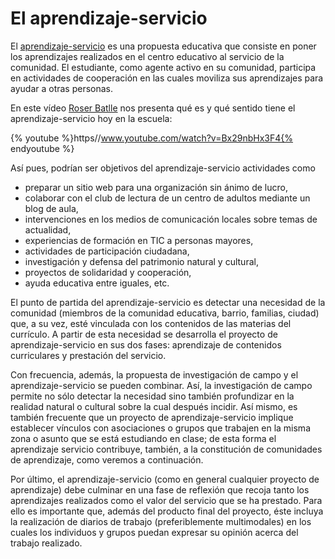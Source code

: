 
# El aprendizaje-servicio

El [aprendizaje-servicio](http://es.wikipedia.org/wiki/Aprendizaje-servicio) es una propuesta educativa que consiste en poner los aprendizajes realizados en el centro educativo al servicio de la comunidad. El estudiante, como agente activo en su comunidad, participa en actividades de cooperación en las cuales moviliza sus aprendizajes para ayudar a otras personas.

En este vídeo [Roser Batlle](http://roserbatlle.net/perfil/) nos presenta qué es y qué sentido tiene el aprendizaje-servicio hoy en la escuela:

{% youtube %}https//www.youtube.com/watch?v=Bx29nbHx3F4{% endyoutube %}
 

Así pues, podrían ser objetivos del aprendizaje-servicio actividades como

- preparar un sitio web para una organización sin ánimo de lucro,
- colaborar con el club de lectura de un centro de adultos mediante un blog de aula,
- intervenciones en los medios de comunicación locales sobre temas de actualidad,
- experiencias de formación en TIC a personas mayores,
- actividades de participación ciudadana,
- investigación y defensa del patrimonio natural y cultural,
- proyectos de solidaridad y cooperación,
- ayuda educativa entre iguales, etc.

El punto de partida del aprendizaje-servicio es detectar una necesidad de la comunidad (miembros de la comunidad educativa, barrio, familias, ciudad) que, a su vez, esté vinculada con los contenidos de las materias del currículo. A partir de esta necesidad se desarrolla el proyecto de aprendizaje-servicio en sus dos fases: aprendizaje de contenidos curriculares y prestación del servicio.

Con frecuencia, además, la propuesta de investigación de campo y el aprendizaje-servicio se pueden combinar. Así, la investigación de campo permite no sólo detectar la necesidad sino también profundizar en la realidad natural o cultural sobre la cual después incidir. Así mismo, es también frecuente que un proyecto de aprendizaje-servicio implique establecer vínculos con asociaciones o grupos que trabajen en la misma zona o asunto que se está estudiando en clase; de esta forma el aprendizaje servicio contribuye, también, a la constitución de comunidades de aprendizaje, como veremos a continuación.

Por último, el aprendizaje-servicio (como en general cualquier proyecto de aprendizaje) debe culminar en una fase de reflexión que recoja tanto los aprendizajes realizados como el valor del servicio que se ha prestado. Para ello es importante que, además del producto final del proyecto, éste incluya la realización de diarios de trabajo (preferiblemente multimodales) en los cuales los individuos y grupos puedan expresar su opinión acerca del trabajo realizado.


